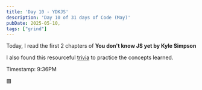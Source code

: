 ```yaml
---
title: 'Day 10 - YDKJS'
description: 'Day 10 of 31 days of Code (May)'
pubDate: 2025-05-10,
tags: ["grind"]
---
```


Today, I read the first 2 chapters of **You don't know JS yet by Kyle Simpson**

I also found this resourceful [trivia](https://ydkjs-exercises.com/) to practice the concepts learned.

Timestamp: 9:36PM

🟩

